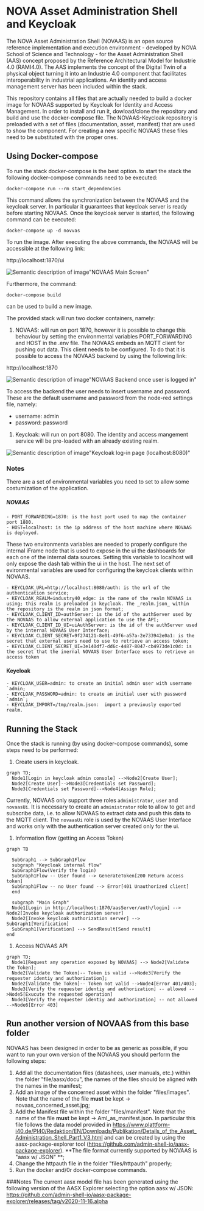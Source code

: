# NOVA Asset Administration Shell and Keycloak

The NOVA Asset Administration Shell (NOVAAS) is an open source reference implementation and execution environment - developed by NOVA School of Science and Technology - for the Asset Administration Shell (AAS) concept proposed by the Reference Architectural Model for Industrie 4.0 (RAMI4.0). 
The AAS implements the concept of the Digital Twin of a physical object turning it into an Industrie 4.0 component that facilitates interoperability in industrial applications. An identity and access management server has been included within the stack.

This repository contains all files that are actually needed to build a docker image for NOVAAS supported by Keycloak for Identity and Access Management.
In order to install and run it, dowload/clone the repository and build and use the docker-compose file.
The NOVAAS-Keycloak repository is preloaded with a set of files (documentation, asset, manifest) that are used to show the component. For creating a new specific NOVAAS these files need to be substituted with the proper ones.


## Using Docker-compose

To run the stack docker-compose is the best option. to start the stack the following docker-compose commands need to be executed:

`docker-compose run --rm start_dependencies`

This command allows the synchronization between the NOVAAS and the keycloak server. In particular it guarantees that keycloak server is ready before starting NOVAAS. Once the keycloak server is started, the following command can be executed:

`docker-compose up -d novvas`

To run the image. After executing the above commands, the NOVAAS will be accessible at the following link:

http://localhost:1870/ui

![Semantic description of image](/source/images/Screenshot_2020-12-15_at_22.20.37.png)"NOVAAS Main Screen"

Furthermore, the command:

`docker-compose build`

can be used to build a new image. 

The provided stack will run two docker containers, namely:

1. NOVAAS: will run on port 1870, however it is possible to change this behaviour by setting the environmental variables PORT_FORWARDING and HOST in the .env file. The NOVAAS embeds an MQTT client for pushing out data. This client needs to be configured. To do that it is possible to access the NOVAAS backend by using the following link:

http://localhost:1870

![Semantic description of image](/source/images/Screenshot_2020-12-15_at_22.40.31.png)"NOVAAS Backend once user is logged in"

To access the backend the user needs to insert username and password. These are the default username and password from the node-red settings file, namely:

- username: admin
- password: password

1. Keycloak: will run on port 8080. The identity and access mangement service will be pre-loaded with an already existing realm. 

![Semantic description of image](/source/images/Screenshot_2021-03-02.png)"Keycloak log-in page (localhost:8080)"

### Notes
There are a set of environmental variables you need to set to allow some costumization of the application.

##### NOVAAS

    - PORT_FORWARDING=1870: is the host port used to map the container port 1880.  
    - HOST=localhost: is the ip address of the host machine where NOVAAS is deployed.

These two environmenta variables are needed to properly configure the internal iFrame node that is used to expose in the ui the dashboards for each one of the internal data sources. Setting this variable to localhost will only expose the dash tab within the ui in the host. The next set of evironmental variables are used for configuring the keycloak clients within NOVAAS.

    - KEYCLOAK_URL=http://localhost:8080/auth: is the url of the authentication service;
    - KEYCLOAK_REALM=industry40_edge: is the name of the realm NOVAAS is using; this realm is preloaded in keycloak. The _realm.json_ within the repository is the realm in json format;
    - KEYCLOAK_CLIENT_ID=authServer: is the id of the authServer used by the NOVAAS to allow external application to use the API; 
    - KEYCLOAK_CLIENT_ID_UI=uiAuthServer: is the id of the authServer used by the internal NOVAAS User Interface;
    - KEYCLOAK_CLIENT_SECRET=9f274121-8e01-49f6-a57a-2e733942e0a1: is the secret that external users need to use to retrieve an access token;
    - KEYCLOAK_CLIENT_SECRET_UI=3e140df7-dd6c-4487-8047-cb4973de1c0d: is the secret that the inernal NOVAAS User Interface uses to retrieve an access token

#### Keycloak
    - KEYCLOAK_USER=admin: to create an initial admin user with username `admin;
    - KEYCLOAK_PASSWORD=admin: to create an initial user with password `admin`;
    - KEYCLOAK_IMPORT=/tmp/realm.json:  import a previously exported realm.



## Running the Stack

Once the stack is running (by using docker-compose commands), some steps need to be performed:

1. Create users in keycloak.

```mermaid
graph TD;
  Node1[Login in keycloak admin console] -->Node2[Create User];
  Node2[Create User]-->Node3[Credentials set Password];
  Node3[Credentials set Password]-->Node4[Assign Role];
```
Currently, NOVAAS only support three roles `administrator`, `user` and `novaasUi`. It is necessary to create an `administrator` role to allow to get and subscribe data, i.e. to allow NOVAAS to extract data and push this data to the MQTT client. The `novaasUi` role is used by the NOVAAS User Interface and works only with the authentication server created only for the ui.

1. Information flow (getting an Access Token)

```mermaid
graph TB

  SubGraph1 --> SubGraph1Flow
  subgraph "Keycloak internal flow"
  SubGraph1Flow(Verify the login)
  SubGraph1Flow -- User found --> GenerateToken[200 Return access token]
  SubGraph1Flow -- no User found --> Error[401 Unauthorized client]
  end

  subgraph "Main Graph"
  Node1[Login in http://localhost:1870/aasServer/auth/login] --> Node2[Invoke keycloak authorization server]
  Node2[Invoke keycloak authorization server] --> SubGraph1[Verification]
  SubGraph1[Verification] --> SendResult[Send result]
end
```
1. Access NOVAAS API

```mermaid
graph TD;
  Node1[Request any operation exposed by NOVAAS] --> Node2[Validate the Token];
  Node2[Validate the Token]-- Token is valid -->Node3[Verify the requester identiy and authorization];
  Node2[Validate the Token]-- Token not valid -->Node4[Error 401/403];
  Node3[Verify the requester identiy and authorization] -- allowed -->Node5[Exucute the requested operation]
  Node3[Verify the requester identiy and authorization] -- not allowed -->Node6[Error 403]
```

## Run another version of NOVAAS from this base folder

NOVAAS has been designed in order to be as generic as possible, if you want to run your own version of the NOVAAS you should perform the following steps:
1. Add all the documentation files (datashees, user manuals, etc.) within the folder "file/aasx/docu", the names of the files should be aligned with the names in the manifest;
1. Add an image of the concerned asset within the folder "files/images". Note that the name of the file **must** be kept -> novaas_concerned_asset.jpg;
1. Add the Manifest file within the folder "files/manifest". Note that the name of the file **must** be kept -> AmI_as_manifest.json. In particular this file follows the data model provided in https://www.plattform-i40.de/PI40/Redaktion/EN/Downloads/Publikation/Details_of_the_Asset_Administration_Shell_Part1_V3.html and can be created by using the aasx-package-explorer tool (https://github.com/admin-shell-io/aasx-package-explorer). **The file format currently supported by NOVAAS is "aasx w/ JSON" **;
1. Change the httpauth file in the folder "files/httpauth" properly;
1. Run the docker and/0r docker-compose commands. 

###Notes
The current aasx model file has been generated using the following version of the AASX Explorer selecting the option aasx w/ JSON:
https://github.com/admin-shell-io/aasx-package-explorer/releases/tag/v2020-11-16.alpha
